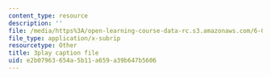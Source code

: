 ```yaml
---
content_type: resource
description: ''
file: /media/https%3A/open-learning-course-data-rc.s3.amazonaws.com/6-042j-mathematics-for-computer-science-spring-2015/e2b07963654a5b11a659a39b647b5606_L2yOSFsMvnc.vtt
file_type: application/x-subrip
resourcetype: Other
title: 3play caption file
uid: e2b07963-654a-5b11-a659-a39b647b5606
---
```


